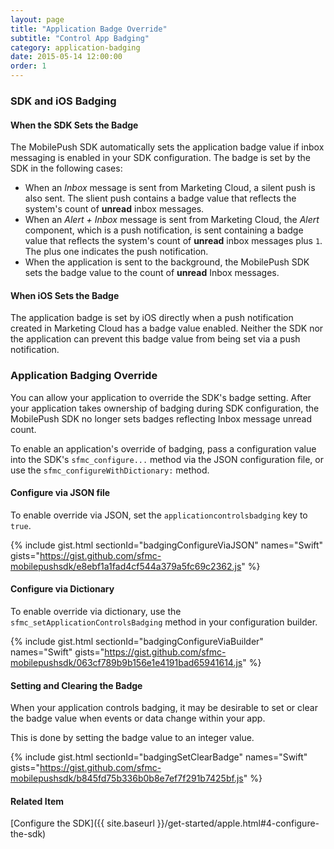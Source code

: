 ```yaml
---
layout: page
title: "Application Badge Override"
subtitle: "Control App Badging"
category: application-badging
date: 2015-05-14 12:00:00
order: 1
---
```

### SDK and iOS Badging

#### When the SDK Sets the Badge
The MobilePush SDK automatically sets the application badge value if inbox messaging is enabled in your SDK configuration. The badge is set by the SDK in the following cases:

- When an *Inbox* message is sent from Marketing Cloud, a silent push is also sent. The slient push contains a badge value that reflects the system's count of **unread** inbox messages.
- When an *Alert + Inbox* message is sent from Marketing Cloud, the *Alert* component, which is a push notification, is sent containing a badge value that reflects the system's count of **unread** inbox messages plus `1`. The plus one indicates the push notification.
- When the application is sent to the background, the MobilePush SDK sets the badge value to the count of **unread** Inbox messages.

#### When iOS Sets the Badge

The application badge is set by iOS directly when a push notification created in Marketing Cloud has a badge value enabled. Neither the SDK nor the application can prevent this badge value from being set via a push notification.

### Application Badging Override

You can allow your application to override the SDK's badge setting. After your application takes ownership of badging during SDK configuration, the MobilePush SDK no longer sets badges reflecting Inbox message unread count.

To enable an application's override of badging, pass a configuration value into the SDK's `sfmc_configure...` method via the JSON configuration file, or use the `sfmc_configureWithDictionary:` method.

#### Configure via JSON file

To enable override via JSON, set the `applicationcontrolsbadging` key to `true`.

{% include gist.html sectionId="badgingConfigureViaJSON" names="Swift" gists="https://gist.github.com/sfmc-mobilepushsdk/e8ebf1a1fad4cf544a379a5fc69c2362.js" %}

#### Configure via Dictionary

To enable override via dictionary, use the `sfmc_setApplicationControlsBadging` method in your configuration builder.

{% include gist.html sectionId="badgingConfigureViaBuilder" names="Swift" gists="https://gist.github.com/sfmc-mobilepushsdk/063cf789b9b156e1e4191bad65941614.js" %}

#### Setting and Clearing the Badge

When your application controls badging, it may be desirable to set or clear the badge value when events or data change within your app.

This is done by setting the badge value to an integer value.

{% include gist.html sectionId="badgingSetClearBadge" names="Swift" gists="https://gist.github.com/sfmc-mobilepushsdk/b845fd75b336b0b8e7ef7f291b7425bf.js" %}


#### Related Item
[Configure the SDK]({{ site.baseurl }}/get-started/apple.html#4-configure-the-sdk)
